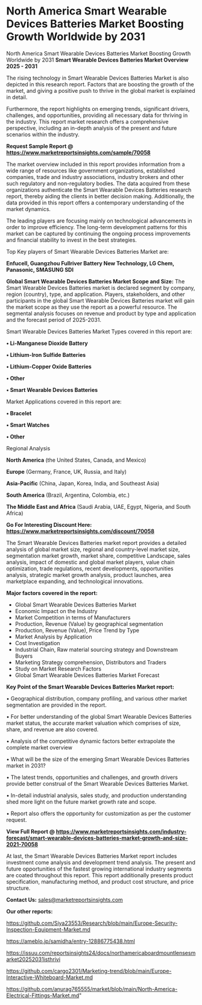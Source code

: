 # North America Smart Wearable Devices Batteries Market Boosting Growth Worldwide by 2031
North America Smart Wearable Devices Batteries Market Boosting Growth Worldwide by 2031
<Strong> Smart Wearable Devices Batteries Market Overview 2025 - 2031</strong>

The rising technology in Smart Wearable Devices Batteries Market is also depicted in this research report. Factors that are boosting the growth of the market, and giving a positive push to thrive in the global market is explained in detail.

Furthermore, the report highlights on emerging trends, significant drivers, challenges, and opportunities, providing all necessary data for thriving in the industry. This report market research offers a comprehensive perspective, including an in-depth analysis of the present and future scenarios within the industry.

<strong>Request Sample Report @ <a href=https://www.marketreportsinsights.com/sample/70058>https://www.marketreportsinsights.com/sample/70058</a></strong>

The market overview included in this report provides information from a wide range of resources like government organizations, established companies, trade and industry associations, industry brokers and other such regulatory and non-regulatory bodies. The data acquired from these organizations authenticate the Smart Wearable Devices Batteries research report, thereby aiding the clients in better decision making. Additionally, the data provided in this report offers a contemporary understanding of the market dynamics.

The leading players are focusing mainly on technological advancements in order to improve efficiency. The long-term development patterns for this market can be captured by continuing the ongoing process improvements and financial stability to invest in the best strategies.

Top Key players of Smart Wearable Devices Batteries Market are:

<strong>Enfucell, Guangzhou Fullriver Battery New Technology, LG Chem, Panasonic, SMASUNG SDI</strong>

<strong><b>Global Smart Wearable Devices Batteries Market Scope and Size:</b></strong>
The Smart Wearable Devices Batteries market is declared segment by company, region (country), type, and application. Players, stakeholders, and other participants in the global Smart Wearable Devices Batteries market will gain the market scope as they use the report as a powerful resource. The segmental analysis focuses on revenue and product by type and application and the forecast period of 2025-2031.

Smart Wearable Devices Batteries Market Types covered in this report are:

<strong>• Li-Manganese Dioxide Battery

• Lithium-Iron Sulfide Batteries

• Lithium-Copper Oxide Batteries

• Other

• Smart Wearable Devices Batteries</strong>

Market Applications covered in this report are:

<strong>• Bracelet

• Smart Watches

• Other</strong> 

Regional Analysis

<strong>North America</strong> (the United States, Canada, and Mexico)

<strong>Europe</strong> (Germany, France, UK, Russia, and Italy)

<strong>Asia-Pacific</strong> (China, Japan, Korea, India, and Southeast Asia)

<strong>South America</strong> (Brazil, Argentina, Colombia, etc.)

<strong>The Middle East and Africa</strong> (Saudi Arabia, UAE, Egypt, Nigeria, and South Africa)

<strong>Go For Interesting Discount Here: <a href=https://www.marketreportsinsights.com/discount/70058>https://www.marketreportsinsights.com/discount/70058</a></strong>

The Smart Wearable Devices Batteries market report provides a detailed analysis of global market size, regional and country-level market size, segmentation market growth, market share, competitive Landscape, sales analysis, impact of domestic and global market players, value chain optimization, trade regulations, recent developments, opportunities analysis, strategic market growth analysis, product launches, area marketplace expanding, and technological innovations.

<strong><b>Major factors covered in the report:</b></strong>
<ul>
  <li>Global Smart Wearable Devices Batteries Market </li>
  <li>Economic Impact on the Industry</li>
  <li>Market Competition in terms of Manufacturers</li>
  <li>Production, Revenue (Value) by geographical segmentation</li>
  <li>Production, Revenue (Value), Price Trend by Type</li>
  <li>Market Analysis by Application</li>
  <li>Cost Investigation</li>
  <li>Industrial Chain, Raw material sourcing strategy and Downstream Buyers</li>
  <li>Marketing Strategy comprehension, Distributors and Traders</li>
  <li>Study on Market Research Factors</li>
  <li>Global Smart Wearable Devices Batteries Market Forecast</li>
</ul>

<strong><b>Key Point of the Smart Wearable Devices Batteries Market report:</b></strong>

• Geographical distribution, company profiling, and various other market segmentation are provided in the report.

• For better understanding of the global Smart Wearable Devices Batteries market status, the accurate market valuation which comprises of size, share, and revenue are also covered.

• Analysis of the competitive dynamic factors better extrapolate the complete market overview

• What will be the size of the emerging Smart Wearable Devices Batteries market in 2031?

• The latest trends, opportunities and challenges, and growth drivers provide better construal of the Smart Wearable Devices Batteries Market.

• In-detail industrial analysis, sales study, and production understanding shed more light on the future market growth rate and scope.

• Report also offers the opportunity for customization as per the customer request.

<strong><b>View Full Report @ <a href=https://www.marketreportsinsights.com/industry-forecast/smart-wearable-devices-batteries-market-growth-and-size-2021-70058>https://www.marketreportsinsights.com/industry-forecast/smart-wearable-devices-batteries-market-growth-and-size-2021-70058</a></b></strong>


At last, the Smart Wearable Devices Batteries Market report includes investment come analysis and development trend analysis. The present and future opportunities of the fastest growing international industry segments are coated throughout this report. This report additionally presents product specification, manufacturing method, and product cost structure, and price structure.

<strong>Contact Us:</strong>
sales@marketreportsinsights.com

<strong>Our other reports:</strong>

<a href=https://github.com/Siya23553/Research/blob/main/Europe-Security-Inspection-Equipment-Market.md>https://github.com/Siya23553/Research/blob/main/Europe-Security-Inspection-Equipment-Market.md</a>

<a href=https://ameblo.jp/samidha/entry-12886775438.html>https://ameblo.jp/samidha/entry-12886775438.html</a>

<a href=https://issuu.com/reportsinsights24/docs/northamericaboardmountlensesmarket20252031isthrivi>https://issuu.com/reportsinsights24/docs/northamericaboardmountlensesmarket20252031isthrivi</a>

<a href=https://github.com/cargo2301/Marketing-trend/blob/main/Europe-Interactive-Whiteboard-Market.md>https://github.com/cargo2301/Marketing-trend/blob/main/Europe-Interactive-Whiteboard-Market.md</a>

<a href=https://github.com/anurag765555/market/blob/main/North-America-Electrical-Fittings-Market.md>https://github.com/anurag765555/market/blob/main/North-America-Electrical-Fittings-Market.md</a>"
